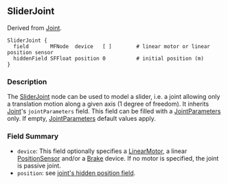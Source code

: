 ## SliderJoint

Derived from [Joint](joint.md#joint).

```
SliderJoint {
  field       MFNode  device   [ ]        # linear motor or linear position sensor
  hiddenField SFFloat position 0          # initial position (m)
}
```

### Description

The [SliderJoint](#sliderjoint) node can be used to model a slider, i.e. a joint
allowing only a translation motion along a given axis (1 degree of freedom). It
inherits [Joint](joint.md#joint)'s `jointParameters` field. This field can be
filled with a [JointParameters](jointparameters.md#jointparameters) only. If
empty,  [JointParameters](jointparameters.md#jointparameters) default values
apply.

### Field Summary

- `device`: This field optionally specifies a
[LinearMotor](linearmotor.md#linearmotor), a linear
[PositionSensor](positionsensor.md#positionsensor) and/or a
[Brake](brake.md#brake) device. If no motor is specified, the joint is passive
joint.
- `position`: see [joint's hidden position
field](joint.md#joint-s-hidden-position-fields).

